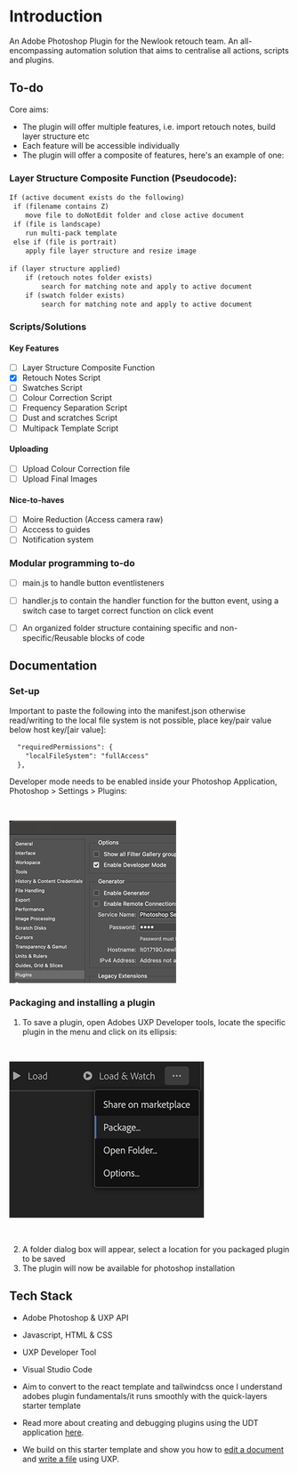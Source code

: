 # Introduction

An Adobe Photoshop Plugin for the Newlook retouch team. An all-encompassing automation solution that aims to centralise all actions, scripts and plugins.

## To-do

Core aims:

* The plugin will offer multiple features, i.e. import retouch notes, build layer structure etc
* Each feature will be accessible individually 
* The plugin will offer a composite of features, here's an example of one:

### Layer Structure Composite Function (Pseudocode):

```
If (active document exists do the following)
 if (filename contains Z)
	move file to doNotEdit folder and close active document
 if (file is landscape)
	run multi-pack template
 else if (file is portrait) 
	apply file layer structure and resize image

if (layer structure applied)
	if (retouch notes folder exists)
		search for matching note and apply to active document
	if (swatch folder exists)
		search for matching note and apply to active document
```

### Scripts/Solutions

#### Key Features 
- [ ] Layer Structure Composite Function
- [x] Retouch Notes Script
- [ ] Swatches Script 
- [ ] Colour Correction Script
- [ ] Frequency Separation Script
- [ ] Dust and scratches Script
- [ ] Multipack Template Script

#### Uploading
- [ ] Upload Colour Correction file
- [ ] Upload Final Images 

#### Nice-to-haves
- [ ] Moire Reduction (Access camera raw)
- [ ] Acccess to guides
- [ ] Notification system

### Modular programming to-do

- [ ] main.js to handle button eventlisteners 
- [ ] handler.js  to contain the handler function for the button event, using a switch case to target correct function on click event 
- [ ] An organized folder structure containing specific and non-specific/Reusable blocks of code


## Documentation

### Set-up

Important to paste the following into the manifest.json otherwise read/writing to the local file system is not possible, place key/pair value below host key/[air value]:

```
  "requiredPermissions": {
    "localFileSystem": "fullAccess"
  },  

```

Developer mode needs to be enabled inside your Photoshop Application, Photoshop > Settings > Plugins:

</br>

![Developer Mode Enabled](/assets/documention/dev.png)

### Packaging and installing a plugin 

1. To save a plugin, open Adobes UXP Developer tools, locate the specific plugin in the menu and click on its ellipsis:

</br>

![Save/Package a plugin](/assets/documention/package.png)

</br>

2. A folder dialog box will appear, select a location for you packaged plugin to be saved
3. The plugin will now be available for photoshop installation 

## Tech Stack

* Adobe Photoshop & UXP API
* Javascript, HTML & CSS
* UXP Developer Tool
* Visual Studio Code
* Aim to convert to the react template and tailwindcss once I understand adobes plugin fundamentals/it runs smoothly with the quick-layers starter template 







* Read more about creating and debugging plugins using the UDT application [here](https://developer.adobe.com/photoshop/uxp/2022/guides/devtool/udt-walkthrough/). 
* We build on this starter template and show you how to [edit a document](https://developer.adobe.com/photoshop/uxp/2022/guides/getting-started/editing-the-document/) and [write a file](https://developer.adobe.com/photoshop/uxp/2022/guides/getting-started/writing-a-file/) using UXP. 
